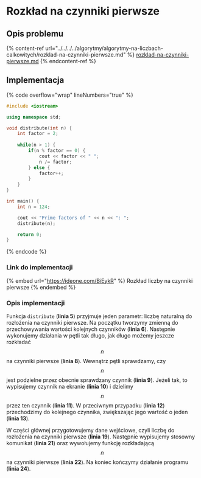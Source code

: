 # Rozkład na czynniki pierwsze

## Opis problemu

{% content-ref url="../../../../algorytmy/algorytmy-na-liczbach-calkowitych/rozklad-na-czynniki-pierwsze.md" %}
[rozklad-na-czynniki-pierwsze.md](../../../../algorytmy/algorytmy-na-liczbach-calkowitych/rozklad-na-czynniki-pierwsze.md)
{% endcontent-ref %}

## Implementacja

{% code overflow="wrap" lineNumbers="true" %}
```cpp
#include <iostream>

using namespace std;

void distribute(int n) {
    int factor = 2;
    
    while(n > 1) {
        if(n % factor == 0) {
            cout << factor << " ";
            n /= factor;
        } else {
            factor++;
        }
    }
}

int main() {
    int n = 124;

    cout << "Prime factors of " << n << ": ";
    distribute(n);

    return 0;
}
```
{% endcode %}

### Link do implementacji

{% embed url="https://ideone.com/BiEykR" %}
Rozkład liczby na czynniki pierwsze
{% endembed %}

### Opis implementacji

Funkcja `distribute` (**linia 5**) przyjmuje jeden parametr: liczbę naturalną do rozłożenia na czynniki pierwsze. Na początku tworzymy zmienną do przechowywania wartości kolejnych czynników (**linia 6**). Następnie wykonujemy działania w pętli tak długo, jak długo możemy jeszcze rozkładać $$n$$ na czynniki pierwsze (**linia 8**). Wewnątrz pętli sprawdzamy, czy $$n$$ jest podzielne przez obecnie sprawdzany czynnik (**linia 9**). Jeżeli tak, to wypisujemy czynnik na ekranie (**linia 10**) i dzielimy $$n$$ przez ten czynnik (**linia 11**). W przeciwnym przypadku (**linia 12**) przechodzimy do kolejnego czynnika, zwiększając jego wartość o jeden (**linia 13**).

W części głównej przygotowujemy dane wejściowe, czyli liczbę do rozłożenia na czynniki pierwsze (**linia 19**). Następnie wypisujemy stosowny komunikat (**linia 21**) oraz wywołujemy funkcję rozkładającą $$n$$ na czynniki pierwsze (**linia 22**). Na koniec kończymy działanie programu (**linia 24**).